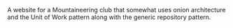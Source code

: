 A website for a Mountaineering club that somewhat uses onion architecture and the Unit of Work pattern along with the generic repository pattern.
